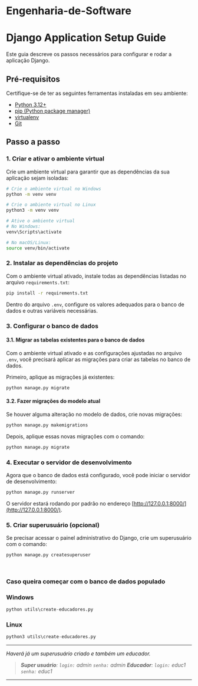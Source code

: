 # Engenharia-de-Software

# Django Application Setup Guide

Este guia descreve os passos necessários para configurar e rodar a aplicação Django.

## Pré-requisitos

Certifique-se de ter as seguintes ferramentas instaladas em seu ambiente:

- [Python 3.12+](https://www.python.org/downloads/)
- [pip (Python package manager)](https://pip.pypa.io/en/stable/installation/)
- [virtualenv](https://virtualenv.pypa.io/en/latest/installation.html)
- [Git](https://git-scm.com/)

## Passo a passo

### 1. Criar e ativar o ambiente virtual

Crie um ambiente virtual para garantir que as dependências da sua aplicação sejam isoladas:

```bash
# Crie o ambiente virtual no Windows
python -m venv venv

# Crie o ambiente virtual no Linux
python3 -m venv venv

# Ative o ambiente virtual
# No Windows:
venv\Scripts\activate

# No macOS/Linux:
source venv/bin/activate
```

### 2. Instalar as dependências do projeto

Com o ambiente virtual ativado, instale todas as dependências listadas no arquivo `requirements.txt`:

```bash
pip install -r requirements.txt
```

Dentro do arquivo `.env`, configure os valores adequados para o banco de dados e outras variáveis necessárias.


### 3. Configurar o banco de dados

#### 3.1. Migrar as tabelas existentes para o banco de dados

Com o ambiente virtual ativado e as configurações ajustadas no arquivo `.env`, você precisará aplicar as migrações para criar as tabelas no banco de dados.

Primeiro, aplique as migrações já existentes:

```bash
python manage.py migrate
```

#### 3.2. Fazer migrações do modelo atual

Se houver alguma alteração no modelo de dados, crie novas migrações:

```bash
python manage.py makemigrations
```

Depois, aplique essas novas migrações com o comando:

```bash
python manage.py migrate
```

### 4. Executar o servidor de desenvolvimento

Agora que o banco de dados está configurado, você pode iniciar o servidor de desenvolvimento:

```bash
python manage.py runserver
```

O servidor estará rodando por padrão no endereço [http://127.0.0.1:8000/](http://127.0.0.1:8000/).

### 5. Criar superusuário (opcional)

Se precisar acessar o painel administrativo do Django, crie um superusuário com o comando:

```bash
python manage.py createsuperuser
```
<br/>

### Caso queira começar com o banco de dados populado
### Windows
```python
python utils\create-educadores.py
```
### Linux
```python
python3 utils\create-educadores.py
```
---
<i>Haverá já um superusuário criado e também um educador.<i/>
> **Super usuário**:
> `login:` admin 
> `senha:` admin 
> **Educador**:
> `login:` educ1 
> `senha:` educ1 
--- 

